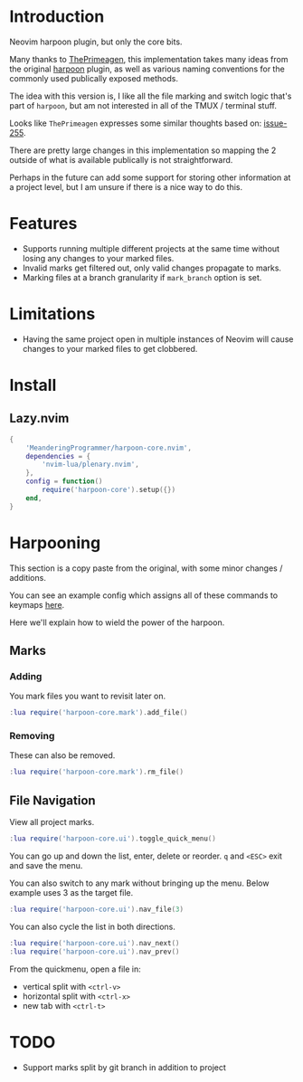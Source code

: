 # Introduction

Neovim harpoon plugin, but only the core bits.

Many thanks to [ThePrimeagen](https://github.com/ThePrimeagen), this
implementation takes many ideas from the original
[harpoon](https://github.com/ThePrimeagen/harpoon) plugin, as well
as various naming conventions for the commonly used publically exposed methods.

The idea with this version is, I like all the file marking and switch logic that's
part of `harpoon`, but am not interested in all of the TMUX / terminal stuff.

Looks like `ThePrimeagen` expresses some similar thoughts based on:
[issue-255](https://github.com/ThePrimeagen/harpoon/issues/255).

There are pretty large changes in this implementation so mapping the 2 outside
of what is available publically is not straightforward.

Perhaps in the future can add some support for storing other information at a
project level, but I am unsure if there is a nice way to do this.

# Features

* Supports running multiple different projects at the same time without
  losing any changes to your marked files.
* Invalid marks get filtered out, only valid changes propagate to marks.
* Marking files at a branch granularity if `mark_branch` option is set.

# Limitations

* Having the same project open in multiple instances of Neovim will cause
  changes to your marked files to get clobbered.

# Install

## Lazy.nvim

```lua
{
    'MeanderingProgrammer/harpoon-core.nvim',
    dependencies = {
        'nvim-lua/plenary.nvim',
    },
    config = function()
        require('harpoon-core').setup({})
    end,
}
```
# Harpooning

This section is a copy paste from the original, with some minor changes / additions.

You can see an example config which assigns all of these commands to keymaps
[here](https://github.com/MeanderingProgrammer/dotfiles/blob/main/.config/nvim/lua/plugins/harpooncore.lua).

Here we'll explain how to wield the power of the harpoon.

## Marks

### Adding

You mark files you want to revisit later on.

```lua
:lua require('harpoon-core.mark').add_file()
```

### Removing

These can also be removed.

```lua
:lua require('harpoon-core.mark').rm_file()
```

## File Navigation

View all project marks.

```lua
:lua require('harpoon-core.ui').toggle_quick_menu()
```

You can go up and down the list, enter, delete or reorder. `q` and `<ESC>` exit and save the menu.

You can also switch to any mark without bringing up the menu. Below example uses 3 as the target file.

```lua
:lua require('harpoon-core.ui').nav_file(3)
```

You can also cycle the list in both directions.

```lua
:lua require('harpoon-core.ui').nav_next()
:lua require('harpoon-core.ui').nav_prev()
```

From the quickmenu, open a file in:

* vertical split with `<ctrl-v>`
* horizontal split with `<ctrl-x>`
* new tab with `<ctrl-t>`

# TODO

* Support marks split by git branch in addition to project
